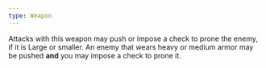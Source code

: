```yaml
---
type: Weapon
---
```

Attacks with this weapon may push or impose a check to prone the enemy, if it is Large or smaller. An enemy that wears heavy or medium armor may be pushed **and** you may impose a check to prone it.
